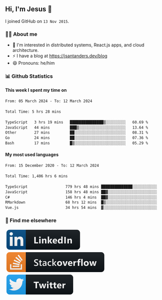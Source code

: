 ## Hi, I'm Jesus 👋

I joined GitHub on `13 Nov 2015`.

<!-- Talking about you -->

### 👨‍💻 About me

- 👦 I'm interested in distributed systems, React.js apps, and cloud architecture.
- ⚡️ I have a blog at <https://jsantanders.dev/blog>
- 😄 Pronouns: he/him

### 📊 Github Statistics

#### This week I spent my time on

<!--START_SECTION:weekly-->

```txt
From: 05 March 2024 - To: 12 March 2024

Total Time: 5 hrs 28 mins

TypeScript   3 hrs 19 mins   ███████████████▒░░░░░░░░░   60.69 %
JavaScript   44 mins         ███▒░░░░░░░░░░░░░░░░░░░░░   13.64 %
Other        27 mins         ██░░░░░░░░░░░░░░░░░░░░░░░   08.31 %
Go           24 mins         ██░░░░░░░░░░░░░░░░░░░░░░░   07.36 %
Bash         17 mins         █▒░░░░░░░░░░░░░░░░░░░░░░░   05.29 %
```

<!--END_SECTION:weekly-->

#### My most used languages

<!--START_SECTION:alltime-->

```txt
From: 15 December 2020 - To: 12 March 2024

Total Time: 1,406 hrs 6 mins

TypeScript                 779 hrs 48 mins ██████████████░░░░░░░░░░░   55.46 %
JavaScript                 158 hrs 48 mins ██▓░░░░░░░░░░░░░░░░░░░░░░   11.29 %
C#                         146 hrs 4 mins  ██▓░░░░░░░░░░░░░░░░░░░░░░   10.39 %
RMarkdown                  68 hrs 12 mins  █▒░░░░░░░░░░░░░░░░░░░░░░░   04.85 %
Vue.js                     34 hrs 54 mins  ▓░░░░░░░░░░░░░░░░░░░░░░░░   02.48 %
```

<!--END_SECTION:alltime-->

### 📢 Find me elsewhere

<p>
  <a target="_blank" href="https://linkedin.com/in/jsantanders">
    <img src="https://github.com/jsantanders/jsantanders/blob/master/img/linkedin.svg" alt="LinkedIn" style="vertical-align:top; margin:4px">
  </a>
  
  <a target="_blank" href="https://stackoverflow.com/users/7318331/jesus-santander">
    <img src="https://github.com/jsantanders/jsantanders/blob/master/img/stackoverflow.svg" alt="StackOverflow" style="vertical-align:top; margin:4px">
  </a>
  
  <a target="_blank" href="http://twitter.com/jsantanders">
    <img src="https://github.com/jsantanders/jsantanders/blob/master/img/twitter.svg" alt="Twitter" style="vertical-align:top; margin:4px">
  </a>
</p>
